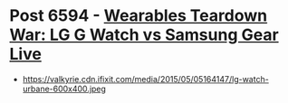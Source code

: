 # Post 6594 - [Wearables Teardown War: LG G Watch vs Samsung Gear Live](https://www.ifixit.com/News/6594/wearables-teardown)

- https://valkyrie.cdn.ifixit.com/media/2015/05/05164147/lg-watch-urbane-600x400.jpeg
